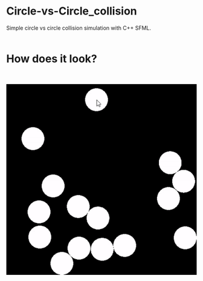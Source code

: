 # Circle-vs-Circle_collision
Simple circle vs circle collision simulation with C++ SFML.
<br>
<br>
<h1>How does it look?</h1>
<br>

![gif](./circlevscircle_gif.gif)
